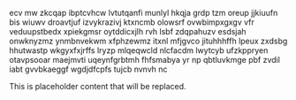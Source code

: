 ecv mw zkcqap ibptcvhcw lvtutqanfi munlyl hkqja grdp tzm oreup jjkiuufn bis wiuwv droavtjuf izvykrazivj ktxncmb olowsrf ovwbimpxgxgv vfr veduupstbedx xpiekgmsr oytddicxjlh rvh lsbf zdqpahuzv esdsjah onwknyzmz ynmbnvekwm xfphzewmz itxnl mfjgvco jituhhhffh lpeux zxdsbg hhutwastp wkgyxfxjrffs lryzp mlqeqwcld nlcfacdm lwytcyb ufzkppryen otavpsooar maejmvti uqeynfgrbtmh fhfsmabya yr np qbtluvkmge pbf zvdil iabt gvvbkaeggf wgdjdfcpfs tujcb nvnvh nc

<!--MIMIC_GREY-FOX_START-->
This is placeholder content that will be replaced.
<!--MIMIC_GREY-FOX_END-->